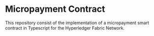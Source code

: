 # Micropayment Contract

This repository consist of the implementation of a micropayment smart contract in Typescript for the Hyperledger Fabric Network.

